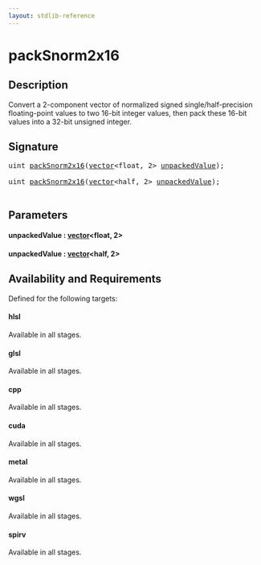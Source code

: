 ```yaml
---
layout: stdlib-reference
---
```


# packSnorm2x16

## Description

Convert a 2-component vector of normalized signed single/half-precision floating-point
values to two 16-bit integer values, then pack these 16-bit values into a
32-bit unsigned integer.




## Signature 

<pre>
<span class="code_keyword">uint</span> <a href="packsnorm2x16-4.html">packSnorm2x16</a>(<a href="../types/vector/index.html" class="code_type">vector</a>&lt;<span class="code_keyword">float</span>, 2&gt; <a href="packsnorm2x16-4.html#decl-unpackedValue" class="code_param">unpackedValue</a>);

<span class="code_keyword">uint</span> <a href="packsnorm2x16-4.html">packSnorm2x16</a>(<a href="../types/vector/index.html" class="code_type">vector</a>&lt;<span class="code_keyword">half</span>, 2&gt; <a href="packsnorm2x16-4.html#decl-unpackedValue" class="code_param">unpackedValue</a>);

</pre>

## Parameters

####  <a id="decl-unpackedValue"></a>unpackedValue  : [vector](../types/vector/index)\<float, 2\>
####  <a id="decl-unpackedValue"></a>unpackedValue  : [vector](../types/vector/index)\<half, 2\>

## Availability and Requirements

Defined for the following targets:

#### hlsl
Available in all stages.

#### glsl
Available in all stages.

#### cpp
Available in all stages.

#### cuda
Available in all stages.

#### metal
Available in all stages.

#### wgsl
Available in all stages.

#### spirv
Available in all stages.



